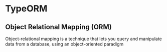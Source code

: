 # TypeORM

## Object Relational Mapping (ORM)

Object-relational mapping is a technique that lets you query and manipulate data from a database, using an object-oriented paradigm

